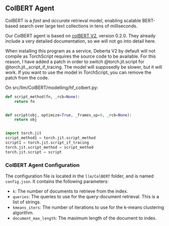 <h2> ColBERT Agent </h2>

ColBERT is a _fast_ and _accurate_ retrieval model, enabling scalable BERT-based search over large text collections in tens of milliseconds.

Our ColBERT agent is based on [colBERT V2](https://github.com/stanford-futuredata/ColBERT), version 0.2.0.
They already include a very detailed documentation, so we will not go into detail here.


When installing this program as a service, Deberta V2 by default will not compile as TorchScript requires the source code to be available.
For this reason, I have added a patch in order to switch @torch.jit.script for @torch.jit._script_if_tracing. The model
will supposedly be slower, but it will work. If you want to use the model in TorchScript, you can remove the patch from the code.

On src/llm/ColBERT/modelling/hf_colbert.py:


```python
def script_method(fn, _rcb=None):
    return fn


def script(obj, optimize=True, _frames_up=0, _rcb=None):
    return obj


import torch.jit
script_method1 = torch.jit.script_method
script1 = torch.jit.script_if_tracing
torch.jit.script_method = script_method
torch.jit.script = script
```


<h3> ColBERT Agent Configuration </h3>

The configuration file is located in the `llm/ColBERT` folder, and is named `config.json`. It contains the following parameters:

* `k`: The number of documents to retrieve from the index.
* `queries`: The queries to use for the query-document retrieval. This is a list of strings.
* `kmeans_iters`: The number of iterations to use for the k-means clustering algorithm.
* `document_max_length`: The maximum length of the document to index.
